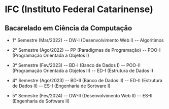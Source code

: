 # IFC (Instituto Federal Catarinense) 
## Bacarelado em Ciência da Computação

- 1° Semestre (Mar/2022)
  -- DW-I (Desenvolvimento Web I)
  -- Algoritimos

- 2° Semestre (Ago/2022)
  -- PP (Paradigmas de Programação)
  -- POO-I (Programação Orientada a Objetos I)

- 3° Semestre (Fev/2023)
  -- BD-I (Banco de Dados I)
  -- POO-II (Programação Orientada a Objetos II)
  -- ED-I (Estrutura de Dados I)

- 4° Semestre (Ago/2023)
  -- BD-II (Banco de Dados II)
  -- ED-II (Estrutura de Dados II)
  -- ES-I (Engenharia de Sortware I)

- 5° Semestre (Fev/2024)
  -- DW-II (Desenvolvimento Web II)
  -- ES-II (Engenharia de Software II)
  
